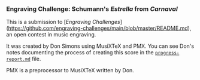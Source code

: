### Engraving Challenge: Schumann's _Estrella_ from _Carnaval_

This is a submission to [_Engraving Challenges_]
(https://github.com/engraving-challenges/main/blob/master/README.md),
an open contest in music engraving.

It was created by Don Simons using MusiXTeX and PMX.
You can see Don's notes documenting the process of creating this score in the
[`progress-report.md`](progress-report.md) file.

PMX is a preprocessor to MusiXTeX written by Don.
